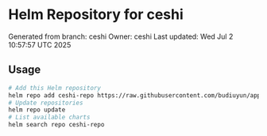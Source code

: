 # Helm Repository for ceshi
Generated from branch: ceshi
Owner: ceshi
Last updated: Wed Jul  2 10:57:57 UTC 2025

## Usage
```bash
# Add this Helm repository
helm repo add ceshi-repo https://raw.githubusercontent.com/budiuyun/appStore/helm-ceshi/
# Update repositories
helm repo update
# List available charts
helm search repo ceshi-repo
```
